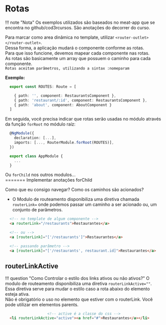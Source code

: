 # Rotas

!!! note "Nota"
    Os exemplos utilizados são baseados no meat-app que se encontra no github/cod3rcursos. São anotações do decorrer do curso.

 Para marcar como area dinâmica no template, utilizar `<router-outlet></router-outlet>`.  
 Dessa forma, a aplicação mudará o componente conforme as rotas.  
 Para que isso funcione, devemos mapear cada componente nas rotas.  
 As rotas são basicamente um array que possuem o caminho para cada componente.  
 `Rotas aceitam parâmetros, utilizando a sintax :nomeparam`

**Exemplo:**  

``` typescript
  export const ROUTES: Route = [

    { path: '', component: RestaurantsComponent },
    { path: 'restaurant/:id', component: RestaurantsComponent },
    { path: 'about', component: AboutComponent }
  ]
```
Em seguida, você precisa indicar que rotas serão usadas no módulo através da função `forRoot` no módulo raíz:  

```typescript
  @NgModule({
    declaration: [...],
    imports: [..., RouterModule.forRoot(ROUTES)],
  })

  export class AppModule {
    ...
  }
```  
Ou `forChild` nos outros modulos...  
======= Implementar anotações forChild

Como que eu consigo navegar? Como os caminhos são acionados?  

* O Modulo de routeamento disponibiliza uma diretiva chamada `routerLink=` onde podemos passar um caminho a ser acionado ou, um conjunto de parâmetros.  

```html
  <!-- no template de algum componente -->
  <a routerLink="/restaurants">Restaurantes</a>

  <!-- ou -->
  <a [routerLink]="['/restaurants']">Restaurantes</a>

  <!-- passando parâmetro -->
  <a [routerLink]="['/restaurants', restaurant.id]">Restaurantes</a>
```

## routerLinkActive  

!!! question "Como Controlar o estilo dos links ativos ou não ativos?"
    O modulo de routeamento disponibiliza uma diretiva `routerLinkActive=""`. Essa diretiva serve para mudar o estilo caso a rota abaixo do elemento esteja ativa.  
    Não é obrigatório o uso no elemento que estiver com o routerLink. Você pode utilizar em elementos parents.  

```html
                   <!-- active é a classe do css -->
  <li routerLinkActive="active"><a href="#">Restaurantes</a></li>
```
